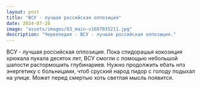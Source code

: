 ```yaml
---
layout: post
title: "ВСУ - лучшая российская оппозиция"
date: 2024-07-28
image: "assets/images/83_main-v1607035211.jpg"
description: "Червепедия - ВСУ - лучшая российская оппозиция."
---
```


ВСУ - лучшая российская оппозиция. Пока спидорашья кокозиция хрюкала пукала десяток лет, ВСУ смогли с помощью небольшой шалости растормошить глубинариев. Нужно продолжить ебать нпз энергетику с больницами, чтоб сруский народ пидор с голоду подыхал на улице. Может перед смертью хоть светлая мысль появится.